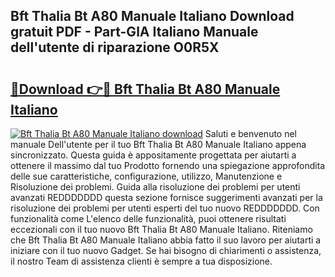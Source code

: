 ## Bft Thalia Bt A80 Manuale Italiano Download gratuit PDF - Part-GlA Italiano Manuale dell'utente di riparazione O0R5X

# <h2><a href="http://dfc0pl4.blite.top/?on=Bft+Thalia+Bt+A80+Manuale+Italiano">🔗Download 👉🔴 Bft Thalia Bt A80 Manuale Italiano</a></h2>

[![Bft Thalia Bt A80 Manuale Italiano download](https://i.imgur.com/lujVjoI.png)](http://dfc0pl4.blite.top/?on=Bft+Thalia+Bt+A80+Manuale+Italiano)
Saluti e benvenuto nel manuale Dell'utente per il tuo Bft Thalia Bt A80 Manuale Italiano appena sincronizzato. Questa guida è appositamente progettata per aiutarti a ottenere il massimo dal tuo Prodotto fornendo una spiegazione approfondita delle sue caratteristiche, configurazione, utilizzo, Manutenzione e Risoluzione dei problemi. Guida alla risoluzione dei problemi per utenti avanzati REDDDDDDD questa sezione fornisce suggerimenti avanzati per la risoluzione dei problemi per utenti esperti del tuo nuovo REDDDDDDD. Con funzionalità come L'elenco delle funzionalità, puoi ottenere risultati eccezionali con il tuo nuovo Bft Thalia Bt A80 Manuale Italiano. Riteniamo che Bft Thalia Bt A80 Manuale Italiano abbia fatto il suo lavoro per aiutarti a iniziare con il tuo nuovo Gadget. Se hai bisogno di chiarimenti o assistenza, il nostro Team di assistenza clienti è sempre a tua disposizione.
